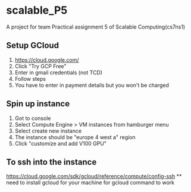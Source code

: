 # scalable_P5
A project for team Practical assignment 5 of Scalable Computing(cs7ns1)

## Setup GCloud
  
1. https://cloud.google.com/
2. Click "Try GCP Free"
3. Enter in gmail credentials (not TCD)
4. Follow steps
5. You have to enter in payment details but you won't be charged


## Spin up instance

1. Got to console
2. Select Compute Engine > VM instances from hamburger menu
3. Select create new instance
4. The instance should be "europe 4 west a" region
5. Click "customize and add V100 GPU"

## To ssh into the instance

https://cloud.google.com/sdk/gcloud/reference/compute/config-ssh
 ** need to install gcloud for your machine for gcloud command to work
